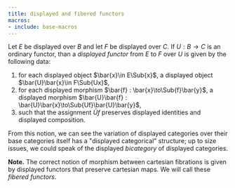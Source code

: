 ```yaml
---
title: displayed and fibered functors
macros:
- include: base-macros
---
```


Let $E$ be displayed over $B$ and let $F$ be displayed over $C$. If $U:B \to C$
is an ordinary functor, than a *displayed functor* from $E$ to $F$ over $U$ is
given by the following data:

1. for each displayed object $\bar{x}\in E\Sub{x}$, a displayed object $\bar{U}\bar{x}\in F\Sub{Ux}$,
2. for each displayed morphism $\bar{f} : \bar{x}\to\Sub{f}\bar{y}$, a displayed morphism $\bar{U}\bar{f} : \bar{U}\bar{x}\to\Sub{Uf}\bar{U}\bar{y}$,
3. such that the assignment $\bar{U}f$ preserves displayed identities and displayed composition.

From this notion, we can see the variation of displayed categories over their
base categories itself has a "displayed categorical" structure; up to size
issues, we could speak of the displayed *bicategory* of displayed categories.

**Note.** The correct notion of morphism between cartesian fibrations is given
by displayed functors that preserve cartesian maps. We will call these *fibered
functors*.
